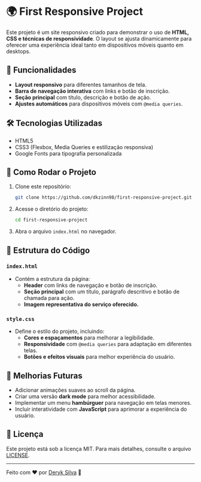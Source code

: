 # 🌍 First Responsive Project

Este projeto é um site responsivo criado para demonstrar o uso de **HTML, CSS e técnicas de responsividade**. O layout se ajusta dinamicamente para oferecer uma experiência ideal tanto em dispositivos móveis quanto em desktops.

## 📌 Funcionalidades

- **Layout responsivo** para diferentes tamanhos de tela.
- **Barra de navegação interativa** com links e botão de inscrição.
- **Seção principal** com título, descrição e botão de ação.
- **Ajustes automáticos** para dispositivos móveis com `@media queries`.

## 🛠️ Tecnologias Utilizadas

- HTML5
- CSS3 (Flexbox, Media Queries e estilização responsiva)
- Google Fonts para tipografia personalizada

## 🚀 Como Rodar o Projeto

1. Clone este repositório:
   ```bash
   git clone https://github.com/dkzinn98/first-responsive-project.git
   ```
2. Acesse o diretório do projeto:
   ```bash
   cd first-responsive-project
   ```
3. Abra o arquivo `index.html` no navegador.

## 📜 Estrutura do Código

### `index.html`

- Contém a estrutura da página:
  - **Header** com links de navegação e botão de inscrição.
  - **Seção principal** com um título, parágrafo descritivo e botão de chamada para ação.
  - **Imagem representativa do serviço oferecido.**

### `style.css`

- Define o estilo do projeto, incluindo:
  - **Cores e espaçamentos** para melhorar a legibilidade.
  - **Responsividade** com `@media queries` para adaptação em diferentes telas.
  - **Botões e efeitos visuais** para melhor experiência do usuário.

## 📌 Melhorias Futuras

- Adicionar animações suaves ao scroll da página.
- Criar uma versão **dark mode** para melhor acessibilidade.
- Implementar um menu **hambúrguer** para navegação em telas menores.
- Incluir interatividade com **JavaScript** para aprimorar a experiência do usuário.

## 📝 Licença

Este projeto está sob a licença MIT. Para mais detalhes, consulte o arquivo [LICENSE](LICENSE).

---

Feito com ❤️ por [Deryk Silva](https://github.com/dkzinn98) 🚀
